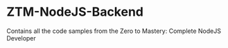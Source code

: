 # ZTM-NodeJS-Backend
Contains all the code samples from the Zero to Mastery: Complete NodeJS Developer
